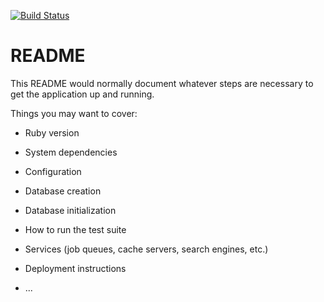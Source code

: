 [![Build Status](https://travis-ci.org/zishe/ServiceAppBackend.svg)](https://travis-ci.org/zishe/ServiceAppBackend)

# README

This README would normally document whatever steps are necessary to get the
application up and running.

Things you may want to cover:

* Ruby version

* System dependencies

* Configuration

* Database creation

* Database initialization

* How to run the test suite

* Services (job queues, cache servers, search engines, etc.)

* Deployment instructions

* ...
